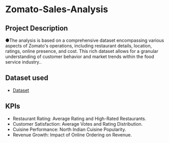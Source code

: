 # Zomato-Sales-Analysis
## Project Description


●The analysis is based on a comprehensive dataset encompassing various aspects of
Zomato's operations, including restaurant details, location, ratings, online presence, and
cost. This rich dataset allows for a granular understanding of customer behavior and market
trends within the food service industry..
## Dataset used
- <a href="https://github.com/Ujjwalthakur018/Netflix-movies-Analysis/blob/main/base-csv(netflix).csv">Dataset</a>

## KPIs
- Restaurant Rating: Average Rating and High-Rated Restaurants.
- Customer Satisfaction: Average Votes and Rating Distribution.
- Cuisine Performance: North Indian Cuisine Popularity.
- Revenue Growth: Impact of Online Ordering on Revenue.
